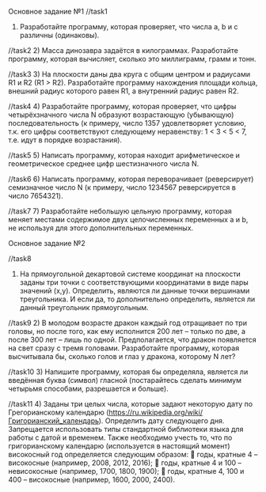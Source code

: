Основное задание №1
//task1
1) Разработайте программу, которая проверяет, что числа a, b и c различны (одинаковы).

//task2
2) Масса динозавра задаётся в килограммах. Разработайте программу, которая вычисляет, сколько это миллиграмм, грамм и тонн.

//task3
3) На плоскости даны два круга с общим центром и радиусами R1 и R2 (R1 > R2). Разработайте программу нахождения площади кольца, внешний радиус которого равен R1, а внутренний радиус равен R2.

//task4
4) Разработайте программу, которая проверяет, что цифры четырёхзначного числа N образуют возрастающую (убывающую) последовательность (к примеру, число 1357 удовлетворяет условию, т.к. его цифры соответствуют следующему неравенству: 1 < 3 < 5 < 7, т.е. идут в порядке возрастания).

//task5
5) Написать программу, которая находит арифметическое и геометрическое среднее цифр шестизначного числа N.

//task6
6) Написать программу, которая переворачивает (реверсирует) семизначное число N (к примеру, число 1234567 реверсируется в число 7654321).

//task7
7) Разработайте небольшую цельную программу, которая меняет местами содержимое двух целочисленных переменных a и b, не используя для этого дополнительных переменных.
 

Основное задание №2

//task8
1) На прямоугольной декартовой системе координат на плоскости заданы три точки с соответствующими координатами в виде пары значений (x,y). Определить, являются ли данные точки вершинами треугольника. И если да, то дополнительно определить, является ли данный треугольник прямоугольным.

//task9
2) В молодом возрасте дракон каждый год отращивает по три головы, но после того, как ему исполнится 200 лет – только по две, а после 300 лет – лишь по одной. Предполагается, что дракон появляется на свет сразу с тремя головами. Разработайте программу, которая высчитывала бы, сколько голов и глаз у дракона, которому N лет?

//task10
3) Напишите программу, которая бы определяла, является ли введённая буква (символ) гласной (постарайтесь сделать минимум четырьмя способами, разрешается и больше).

//task11
4) Заданы три целых числа, которые задают некоторую дату по Грегорианскому календарю (https://ru.wikipedia.org/wiki/Григорианский_календарь). Определить дату следующего дня. Запрещается использовать типы стандартной библиотеки языка для работы с датой и временем. Также необходимо учесть то, что по григорианскому календарю (используется в настоящий момент) високосный год определяется следующим образом:
 годы, кратные 4 – високосные (например, 2008, 2012, 2016);
 годы, кратные 4 и 100 – невисокосные (например, 1700, 1800, 1900);
 годы, кратные 4, 100 и 400 – високосные (например, 1600, 2000, 2400).

